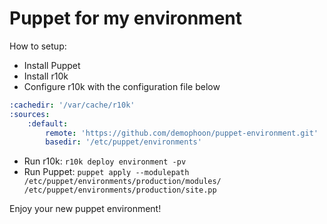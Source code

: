 Puppet for my environment
=========================

How to setup:

* Install Puppet
* Install r10k
* Configure r10k with the configuration file below
```yaml
:cachedir: '/var/cache/r10k'
:sources:
    :default:
        remote: 'https://github.com/demophoon/puppet-environment.git'
        basedir: '/etc/puppet/environments'
```
* Run r10k: `r10k deploy environment -pv`
* Run Puppet: `puppet apply --modulepath /etc/puppet/environments/production/modules/ /etc/puppet/environments/production/site.pp`

Enjoy your new puppet environment!
